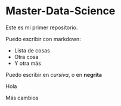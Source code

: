 # Master-Data-Science

Este es mi primer repositorio.

Puedo escribir con markdown:

* Lista de cosas
* Otra cosa
* Y otra más

Puedo escribir en *cursiva*, o en **negrita**

Hola

Más cambios
